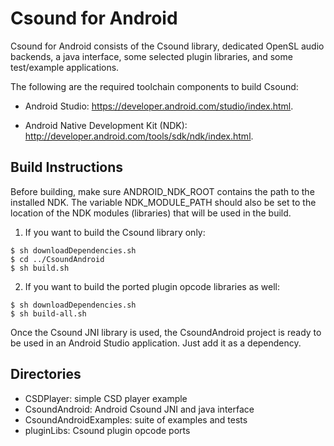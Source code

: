 Csound for Android
=======================================

Csound for Android consists of the Csound library, dedicated
OpenSL audio backends, a java interface, some selected
plugin libraries, and some test/example applications.

The following are the required toolchain components to build Csound:

- Android Studio: https://developer.android.com/studio/index.html.

- Android Native Development Kit (NDK): http://developer.android.com/tools/sdk/ndk/index.html.

Build Instructions
----------------

Before building, make sure ANDROID_NDK_ROOT contains the path to the
installed NDK. The variable NDK_MODULE_PATH should also be set to
the location of the NDK modules (libraries) that will be used in the
build.

1. If you want to build the Csound library only:

```
$ sh downloadDependencies.sh
$ cd ../CsoundAndroid
$ sh build.sh
```

2. If you want to build the ported plugin opcode libraries as
well:

```
$ sh downloadDependencies.sh
$ sh build-all.sh
```

Once the Csound JNI library is used, the CsoundAndroid project is ready to
be used in an Android Studio application. Just add it as a dependency.

Directories
----------

* CSDPlayer: simple CSD player example
* CsoundAndroid: Android Csound JNI and java interface
* CsoundAndroidExamples: suite of examples and tests
* pluginLibs: Csound plugin opcode ports
